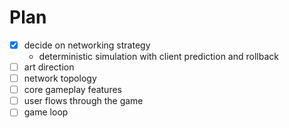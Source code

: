 Plan
====

- [x] decide on networking strategy
    - deterministic simulation with client prediction and rollback
- [ ] art direction
- [ ] network topology
- [ ] core gameplay features
- [ ] user flows through the game
- [ ] game loop
